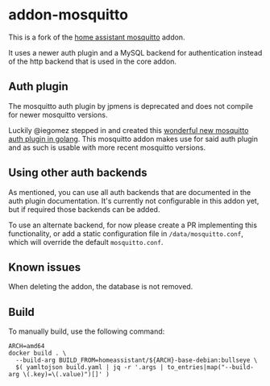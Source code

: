 # addon-mosquitto

This is a fork of the [home assistant mosquitto](https://github.com/home-assistant/addons/tree/master/mosquitto) addon.

It uses a newer auth plugin and a MySQL backend for authentication instead of the http backend that is used in the core addon.


## Auth plugin

The mosquitto auth plugin by jpmens is deprecated and does not compile for newer mosquitto versions.

Luckily @iegomez stepped in and created this [wonderful new mosquitto auth plugin in golang](https://github.com/iegomez/mosquitto-go-auth).
This mosquitto addon makes use for said auth plugin and as such is usable with more recent mosquitto versions.


## Using other auth backends

As mentioned, you can use all auth backends that are documented in the auth plugin documentation.
It's currently not configurable in this addon yet, but if required those backends can be added.

To use an alternate backend, for now please create a PR implementing this functionality, or add a static configuration file in `/data/mosquitto.conf`, which will override the default `mosquitto.conf`.


## Known issues

When deleting the addon, the database is not removed.


## Build

To manually build, use the following command:

```
ARCH=amd64
docker build . \
  --build-arg BUILD_FROM=homeassistant/${ARCH}-base-debian:bullseye \
  $( yamltojson build.yaml | jq -r '.args | to_entries|map("--build-arg \(.key)=\(.value)")[]' )
```
